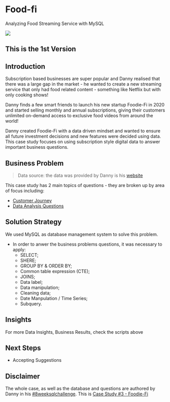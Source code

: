 # Food-fi
Analyzing Food Streaming Service with MySQL

<img align="center" src=https://user-images.githubusercontent.com/111542025/233793181-db807dc0-21df-41e7-9d18-4d19f0cb08db.png>

## This is the 1st Version

## Introduction
Subscription based businesses are super popular and Danny realised that there was a large gap in the market - he wanted to create a new streaming service that only had food related content - something like Netflix but with only cooking shows!<br>

Danny finds a few smart friends to launch his new startup Foodie-Fi in 2020 and started selling monthly and annual subscriptions, giving their customers unlimited on-demand access to exclusive food videos from around the world!<br>

Danny created Foodie-Fi with a data driven mindset and wanted to ensure all future investment decisions and new features were decided using data. This case study focuses on using subscription style digital data to answer important business questions.

## Business Problem
> Data source: the data was provided by Danny is his [website](https://8weeksqlchallenge.com/case-study-3/)

This case study has 2 main topics of questions - they are broken up by area of focus including:
* [Customer Journey](https://github.com/Caio-Felice-Cunha/Food-fi/blob/main/2%20-%20Customer%20Journey.sql)
* [Data Analysis Questions](https://github.com/Caio-Felice-Cunha/Food-fi/blob/main/3%20-%20Data%20Analysis%20Questions.sql)

## Solution Strategy
We used MySQL as database management system to solve this problem.
* In order to anwer the business problems questions, it was necessary to apply:
  * SELECT;
  * SHERE;
  * GROUP BY & ORDER BY;
  * Common table expression (CTE);
  * JOINS;
  * Data label;
  * Data manipulation;
  * Cleaning data;
  * Date Manpulation / Time Series;
  * Subquery.

## Insights
For more Data Insights, Business Results, check the scripts above

## Next Steps
* Accepting Suggestions

## Disclaimer
The whole case, as well as the database and questions are authored by Danny in his [#8weeksqlchallenge](https://8weeksqlchallenge.com/). This is [Case Study #3 - Foodie-Fi](https://8weeksqlchallenge.com/case-study-3/)
